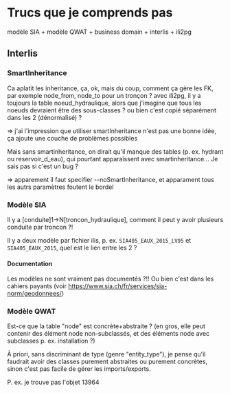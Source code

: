 # Trucs que je comprends pas

modèle SIA + modèle QWAT + business domain + interlis + ili2pg

## Interlis

### SmartInheritance 

Ca aplatit les inheritance, ça, ok, mais du coup, comment ça gère les FK, par exemple
node_from, node_to pour un tronçon ? avec ili2pg, il y a toujours la table noeud_hydraulique, alors que j'imagine que tous les noeuds devraient être des sous-classes ? ou bien c'est copié séparément dans les 2 (dénormalisé) ?  

=> j'ai l'impression que utiliser smartInheritance n'est pas une bonne idée, ça ajoute une couche de problèmes possibles

Mais sans smartinheritance, on dirait qu'il manque des tables (p. ex. hydrant ou reservoir_d_eau), qui pourtant apparaîssent avec smartinheritance... Je sais pas si c'est un bug ?

=> apparement il faut specifier --noSmartInheritance, et apparament tous les autrs paramètres foutent le bordel


### Modèle SIA

Il y a [conduite]1->N[troncon_hydraulique], comment il peut y avoir plusieurs conduite par troncon ?!

Il y a deux modèle par fichier ilis, p. ex. `SIA405_EAUX_2015_LV95` et `SIA405_EAUX_2015`, quel est le lien entre les 2 ?

#### Documentation

Les modèles ne sont vraiment pas documentés ?!! Ou bien c'est dans les cahiers payants (voir https://www.sia.ch/fr/services/sia-norm/geodonnees/)

### Modèle QWAT

Est-ce que la table "node" est concrète+abstraite ? (en gros, elle peut contenir des élément node non-subclassés, et des éléments node avec subclasses p. ex. installation ?)

À priori, sans discriminant de type (genre "entity_type"), je pense qu'il faudrait avoir des classes purement abstraites ou purement concrètes, sinon c'est pas facile de gérer les imports/exports.

P. ex. je trouve pas l'objet 13964